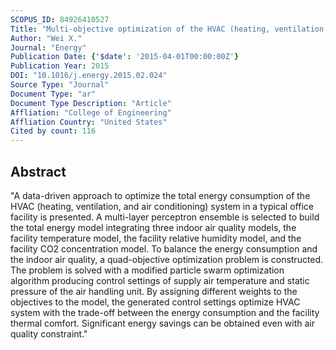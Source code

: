 ```yaml
---
SCOPUS_ID: 84926410527
Title: "Multi-objective optimization of the HVAC (heating, ventilation, and air conditioning) system performance"
Author: "Wei X."
Journal: "Energy"
Publication Date: {'$date': '2015-04-01T00:00:00Z'}
Publication Year: 2015
DOI: "10.1016/j.energy.2015.02.024"
Source Type: "Journal"
Document Type: "ar"
Document Type Description: "Article"
Affliation: "College of Engineering"
Affliation Country: "United States"
Cited by count: 116
---
```


## Abstract
"A data-driven approach to optimize the total energy consumption of the HVAC (heating, ventilation, and air conditioning) system in a typical office facility is presented. A multi-layer perceptron ensemble is selected to build the total energy model integrating three indoor air quality models, the facility temperature model, the facility relative humidity model, and the facility CO2 concentration model. To balance the energy consumption and the indoor air quality, a quad-objective optimization problem is constructed. The problem is solved with a modified particle swarm optimization algorithm producing control settings of supply air temperature and static pressure of the air handling unit. By assigning different weights to the objectives to the model, the generated control settings optimize HVAC system with the trade-off between the energy consumption and the facility thermal comfort. Significant energy savings can be obtained even with air quality constraint."
